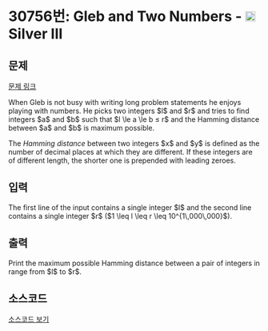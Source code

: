 # 30756번: Gleb and Two Numbers - <img src="https://static.solved.ac/tier_small/8.svg" style="height:20px" /> Silver III

<!-- performance -->

<!-- 문제 제출 후 깃허브에 푸시를 했을 때 제출한 코드의 성능이 입력될 공간입니다.-->

<!-- end -->

## 문제

[문제 링크](https://boj.kr/30756)


<p>When Gleb is not busy with writing long problem statements he enjoys playing with numbers. He picks two integers $l$ and $r$ and tries to find integers $a$ and $b$ such that $l \le a \le b ≤ r$ and the Hamming distance between $a$ and $b$ is maximum possible.</p>

<p>The <em>Hamming distance</em> between two integers $x$ and $y$ is defined as the number of decimal places at which they are different. If these integers are of different length, the shorter one is prepended with leading zeroes.</p>



## 입력


<p>The first line of the input contains a single integer $l$ and the second line contains a single integer $r$ ($1 \leq l \leq r \leq 10^{1\,000\,000}$).</p>



## 출력


<p>Print the maximum possible Hamming distance between a pair of integers in range from $l$ to $r$.</p>



## 소스코드

[소스코드 보기](Gleb%20and%20Two%20Numbers.cpp)